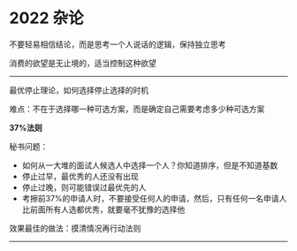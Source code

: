 # 2022 杂论



不要轻易相信结论，而是思考一个人说话的逻辑，保持独立思考

消费的欲望是无止境的，适当控制这种欲望

-----

最优停止理论，如何选择停止选择的时机

难点：不在于选择哪一种可选方案，而是确定自己需要考虑多少种可选方案

**37%法则**

秘书问题：

- 如何从一大堆的面试人候选人中选择一个人？你知道排序，但是不知道基数
- 停止过早，最优秀的人还没有出现
- 停止过晚，则可能错误过最优先的人
- 考擦前37%的申请人时，不要接受任何人的申请，然后，只有任何一名申请人比前面所有人选都优秀，就要毫不犹豫的选择他

效果最佳的做法：摸清情况再行动法则

----------

